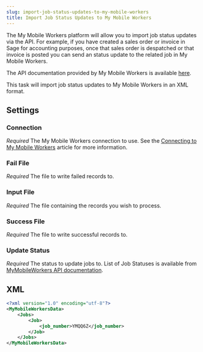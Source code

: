 ```yaml
---
slug: import-job-status-updates-to-my-mobile-workers
title: Import Job Status Updates to My Mobile Workers
---
```

The My Mobile Workers platform will allow you to import job status updates via the API. For example, if you have created a sales order or invoice in Sage for accounting purposes, once that sales order is despatched or that invoice is posted you can send an status update to the related job in My Mobile Workers.

The API documentation provided by My Mobile Workers is available [here](https://docs.mymobileworkers.com/index.php?title=Setting_the_status_of_a_job).

This task will import job status updates to My Mobile Workers in an XML format.

## Settings
### Connection
_Required_
The My Mobile Workers connection to use. See the [Connecting to My Mobile Workers](connecting-to-my-mobile-workers) article for more information.

### Fail File
_Required_
The file to write failed records to.

### Input File
_Required_
The file containing the records you wish to process.

### Success File
_Required_
The file to write successful records to.

### Update Status
_Required_
The status to update jobs to. List of Job Statuses is available from [MyMobileWorkers API documentation](https://docs.mymobileworkers.com/index.php?title=List_of_Job_Statuses).

## XML
```xml
<?xml version="1.0" encoding="utf-8"?>
<MyMobileWorkersData>
	<Jobs>
		<Job>
	  		<job_number>YMQQ6Z</job_number>
		</Job>
	</Jobs>
</MyMobileWorkersData>
```
